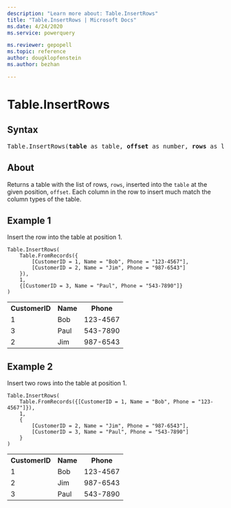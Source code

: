 ```yaml
---
description: "Learn more about: Table.InsertRows"
title: "Table.InsertRows | Microsoft Docs"
ms.date: 4/24/2020
ms.service: powerquery

ms.reviewer: gepopell
ms.topic: reference
author: dougklopfenstein
ms.author: bezhan

---
```

# Table.InsertRows

## Syntax

<pre>
Table.InsertRows(<b>table</b> as table, <b>offset</b> as number, <b>rows</b> as list) as table
</pre>
  
## About  
Returns a table with the list of rows, `rows`, inserted into the `table` at the given position, `offset`. Each column in the row to insert much match the column types of the table.

## Example 1
Insert the row into the table at position 1.

```powerquery-m
Table.InsertRows(
    Table.FromRecords({
        [CustomerID = 1, Name = "Bob", Phone = "123-4567"],
        [CustomerID = 2, Name = "Jim", Phone = "987-6543"]
    }),
    1,
    {[CustomerID = 3, Name = "Paul", Phone = "543-7890"]}
)
```

<table> <tr> <th>CustomerID</th> <th>Name</th> <th>Phone</th> </tr> <tr> <td>1</td> <td>Bob</td> <td>123-4567</td> </tr> <tr> <td>3</td> <td>Paul</td> <td>543-7890</td> </tr> <tr> <td>2</td> <td>Jim</td> <td>987-6543</td> </tr> </table>

## Example 2
Insert two rows into the table at position 1.

```powerquery-m
Table.InsertRows(
    Table.FromRecords({[CustomerID = 1, Name = "Bob", Phone = "123-4567"]}),
    1,
    {
        [CustomerID = 2, Name = "Jim", Phone = "987-6543"],
        [CustomerID = 3, Name = "Paul", Phone = "543-7890"]
    }
)
```

<table> <tr> <th>CustomerID</th> <th>Name</th> <th>Phone</th> </tr> <tr> <td>1</td> <td>Bob</td> <td>123-4567</td> </tr> <tr> <td>2</td> <td>Jim</td> <td>987-6543</td> </tr> <tr> <td>3</td> <td>Paul</td> <td>543-7890</td> </tr> </table>
